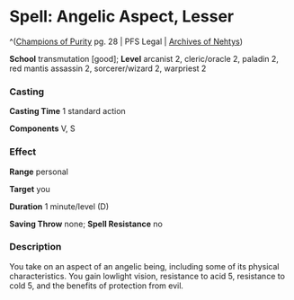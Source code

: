 # Spell: Angelic Aspect, Lesser

^([Champions of Purity][ss-lesser-angelic-aspect] pg. 28 | PFS Legal | [Archives of Nehtys][sn-lesser-angelic-aspect])

**School** transmutation [good]; **Level** arcanist 2, cleric/oracle 2, paladin 2, red mantis assassin 2, sorcerer/wizard 2, warpriest 2

### Casting

**Casting Time** 1 standard action   

**Components** V, S 

### Effect

**Range** personal   

**Target** you  

**Duration** 1 minute/level (D)   

**Saving Throw** none; **Spell Resistance** no 

### Description

You take on an aspect of an angelic being, including some of its physical characteristics. You gain lowlight vision, resistance to acid 5, resistance to cold 5, and the benefits of protection from evil.

[ss-lesser-angelic-aspect]: http://paizo.com/products/btpy8x1s
[sn-lesser-angelic-aspect]: http://www.archivesofnethys.com/SpellDisplay.aspx?ItemName=Angelic%20Aspect%2C%20Lesser
